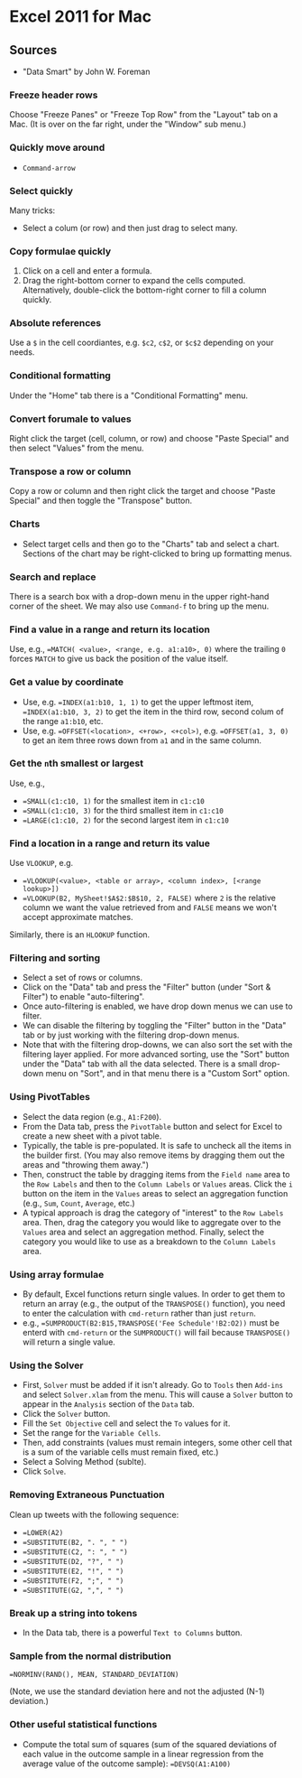 
# Excel 2011 for Mac

## Sources

* "Data Smart" by John W. Foreman

### Freeze header rows

Choose "Freeze Panes" or "Freeze Top Row" from the "Layout" tab on a Mac. (It is
over on the far right, under the "Window" sub menu.)

### Quickly move around

* `Command-arrow`

### Select quickly

Many tricks:

* Select a colum (or row) and then just drag to select many.

### Copy formulae quickly

1. Click on a cell and enter a formula.
2. Drag the right-bottom corner to expand the cells computed. Alternatively, double-click
the bottom-right corner to fill a column quickly.

### Absolute references

Use a `$` in the cell coordiantes, e.g. `$c2`, `c$2`, or `$c$2` depending on your needs.

### Conditional formatting

Under the "Home" tab there is a "Conditional Formatting" menu.

### Convert forumale to values

Right click the target (cell, column, or row) and choose "Paste Special" and then select
"Values" from the menu.

### Transpose a row or column

Copy a row or column and then right click the target and choose "Paste Special" and then 
toggle the "Transpose" button.

### Charts

* Select target cells and then go to the "Charts" tab and select a chart. Sections of the
chart may be right-clicked to bring up formatting menus.

### Search and replace 

There is a search box with a drop-down menu in the upper right-hand corner of the
sheet. We may also use `Command-f` to bring up the menu.

### Find a value in a range and return its location

Use, e.g., `=MATCH( <value>, <range, e.g. a1:a10>, 0)` where the trailing `0` forces
`MATCH` to give us back the position of the value itself.

### Get a value by coordinate

* Use, e.g. `=INDEX(a1:b10, 1, 1)` to get the upper leftmost item, `=INDEX(a1:b10, 3, 2)`
to get the item in the third row, second colum of the range `a1:b10`, etc.
* Use, e.g. `=OFFSET(<location>, <+row>, <+col>)`, e.g. `=OFFSET(a1, 3, 0)` to get an
item three rows down from `a1` and in the same column.

### Get the `n`th smallest or largest

Use, e.g.,

* `=SMALL(c1:c10, 1)` for the smallest item in `c1:c10`
* `=SMALL(c1:c10, 3)` for the third smallest item in `c1:c10`
* `=LARGE(c1:c10, 2)` for the second largest item in `c1:c10`

### Find a location in a range and return its value

Use `VLOOKUP`, e.g.

* `=VLOOKUP(<value>, <table or array>, <column index>, [<range lookup>])`
* `=VLOOKUP(B2, MySheet!$A$2:$B$10, 2, FALSE)` where `2` is the relative column we
want the value retrieved from and `FALSE` means we won't accept approximate matches.

Similarly, there is an `HLOOKUP` function.

### Filtering and sorting

* Select a set of rows or columns.
* Click on the "Data" tab and press the "Filter" button (under "Sort & Filter") to 
enable "auto-filtering".
* Once auto-filtering is enabled, we have drop down menus we can use to filter.
* We can disable the filtering by toggling the "Filter" button in the "Data" tab
or by just working with the filtering drop-down menus.
* Note that with the filtering drop-downs, we can also sort the set with the
filtering layer applied. For more advanced sorting, use the "Sort" button under
the "Data" tab with all the data selected. There is a small drop-down menu on "Sort",
and in that menu there is a "Custom Sort" option.

### Using PivotTables

* Select the data region (e.g., `A1:F200`).
* From the Data tab, press the `PivotTable` button and select for Excel to create a new
sheet with a pivot table.
* Typically, the table is pre-populated. It is safe to uncheck all the items in the builder
first. (You may also remove items by dragging them out the areas and "throwing them away.")
* Then, construct the table by dragging items from the `Field name` area to the `Row Labels`
and then to the `Column Labels` or `Values` areas. Click the `i` button on the item in
the `Values` areas to select an aggregation function (e.g., `Sum`, `Count`, `Average`, etc.)
* A typical approach is drag the category of "interest" to the `Row Labels` area. Then,
drag the category you would like to aggregate over to the `Values` area and select an
aggregation method. Finally, select the category you would like to use as a breakdown to
the `Column Labels` area.

### Using array formulae

* By default, Excel functions return single values. In order to get them to return an 
array (e.g., the output of the `TRANSPOSE()` function), you need to enter the calculation
with `cmd-return` rather than just `return`.
* e.g., `=SUMPRODUCT(B2:B15,TRANSPOSE('Fee Schedule'!B2:O2))` must be enterd with 
`cmd-return` or the `SUMPRODUCT()` will fail because `TRANSPOSE()` will return a 
single value.

### Using the Solver

* First, `Solver` must be added if it isn't already. Go to `Tools` then `Add-ins`
and select `Solver.xlam` from the menu. This will cause a `Solver` button to appear in
the `Analysis` section of the `Data` tab.
* Click the `Solver` button.
* Fill the `Set Objective` cell and select the `To` values for it.
* Set the range for the `Variable Cells`.
* Then, add constraints (values must remain integers, some other cell that is a sum of the
variable cells must remain fixed, etc.)
* Select a Solving Method (sublte).
* Click `Solve`.

### Removing Extraneous Punctuation

Clean up tweets with the following sequence:

* `=LOWER(A2)`
* `=SUBSTITUTE(B2, ". ", " ")`
* `=SUBSTITUTE(C2, ": ", " ")`
* `=SUBSTITUTE(D2, "?", " ")`
* `=SUBSTITUTE(E2, "!", " ")`
* `=SUBSTITUTE(F2, ";", " ")`
* `=SUBSTITUTE(G2, ",", " ")`

### Break up a string into tokens

* In the Data tab, there is a powerful `Text to Columns` button.

### Sample from the normal distribution

    =NORMINV(RAND(), MEAN, STANDARD_DEVIATION)

(Note, we use the standard deviation here and not the adjusted (N-1) deviation.)

### Other useful statistical functions

* Compute the total sum of squares (sum of the squared deviations of each value in the 
outcome sample in a linear regression from the average value of the outcome sample): 
`=DEVSQ(A1:A100)`

